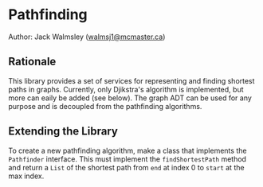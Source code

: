# Pathfinding
Author: Jack Walmsley (walmsj1@mcmaster.ca)

## Rationale
This library provides a set of services for representing and finding shortest paths in graphs. Currently, only Djikstra's algorithm is implemented, but more can eaily be added (see below). The graph ADT can be used for any purpose and is decoupled from the pathfinding algorithms.

## Extending the Library
To create a new pathfinding algorithm, make a class that implements the `Pathfinder` interface. This must implement the `findShortestPath` method and return a `List` of the shortest path from `end` at index 0 to `start` at the max index.

